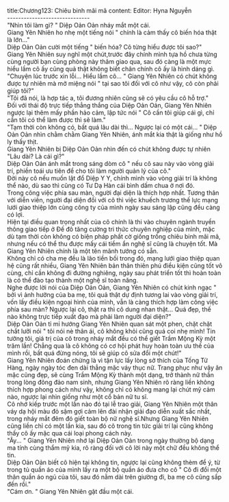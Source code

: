 title:Chương123: Chiêu binh mãi mã
content:
Editor: Hyna Nguyễn<br>------------------------------<br>"Nhìn tôi làm gì? " Diệp Oản Oản nháy mắt một cái.<br>Giang Yên Nhiên ho nhẹ một tiếng nói " chính là cảm thấy cô biến hóa thật là lớn..."<br>Diệp Oản Oản cười một tiếng " biến hóa? Cô từng hiểu được tôi sao?"<br>Giang Yên Nhiên suy nghĩ một chút,trước đây chính mình tựa hồ chưa từng cùng người bạn cùng phòng này thâm giao qua, sau đó càng là một mực hiểu lầm cô ấy cũng quả thật không biết chân chính cô ấy là hình dáng gì.<br>"Chuyện lúc trước xin lỗi... Hiểu lầm cô... " Giang Yên Nhiên có chút không được tự nhiên mà mở miệng nói " tại sao tôi đối với cô như vậy, cô còn phải giúp tôi?"<br>"Tôi đã nói, là hợp tác a, tôi đương nhiên cũng sẽ có yêu cầu cô hỗ trợ."<br>Đối với thái độ trực tiếp thẳng thắng của Diệp Oản Oản, Giang Yên Nhiên ngược lại thêm mấy phần hảo cảm, lập tức nói " Cô cần tôi giúp cái gì, chỉ cần tôi có thể làm được thì sẽ làm."<br>"Tạm thời còn không có, bất quá lâu dài thì... Ngược lại có một cái... " Diệp Oản Oản nhìn chằm chằm Giang Yên Nhiên, ánh mắt kia thật là giống như hồ ly thấy thịt.<br>Giang Yên Nhiên bị Diệp Oản Oản nhìn đến có chút không được tự nhiên "Lâu dài? Là cái gì?"<br>Diệp Oản Oản ánh mắt trong sáng dòm cô " nếu cô sau này vào vòng giải trí, phiền toái ưu tiên để cho tôi làm người quản lý của cô."<br>Đời này cô nếu muốn lật đổ Diệp Y Y, chính mình vào vòng giải trí là không thể nào, dù sao thì cũng có Tư Dạ Hàn cái bình dấm chua ở nơi đó.<br>Trong công việc phía sau màn, người đại diện là thích hợp nhất. Tương thân với diễn viên, người đại diện đối với cô thì việc khuếch trương thế lực mạng lưới giao thiệp lớn cùng công ty của mình ngày sau sáng lập cũng đều càng có lợi.<br>Hiện tại điều quan trọng nhất của cô chính là thi vào chuyên ngành truyền thông giao tiếp ở Đế đô tăng cường tri thức chuyên nghiệp của mình, mặc dù tạm thời còn không có biện pháp phất cờ giống trống chiêu binh mãi mã, nhưng nếu có thể thu được mấy cái tiềm ẩn nghệ sĩ cũng là chuyện tốt. Mà Giang Yên Nhiên chính là một tên mãnh tướng có sẵn.<br>Không chỉ có cha mẹ đều là lão tiền bối trong đó, mạng lưới giao thiệp quan hệ cũng rất nhiều, Giang Yên Nhiên bản thân thiên phú điều kiện cũng tốt vô cùng, chỉ cần không đi đường nghiêng, ngày sau phát triển tốt thì hoàn toàn là có thể đào tạo thành một nghệ sĩ toàn năng.<br>Nghe được lời nói của Diệp Oản Oản, Giang Yên Nhiên có chút kinh ngạc " bởi vì ảnh hưởng của ba mẹ, tôi quả thật dự định tương lai vào vòng giải trí, vốn lấy điều kiện ngoại hình của mình, vẫn là càng thích hợp làm công việc phía sau màn? Ngược lại cô, thật ra thì cô dung nhan thật... Quá đẹp, thế nào không trực tiếp xuất đạo mà phải làm người đại diện?"<br>Diệp Oản Oản tỉ mỉ hướng Giang Yên Nhiên quan sát một phen, chặt chặt chắt lưỡi nói " tôi nói nè thân ái, cô không khỏi cũng quá coi nhẹ mình! Tin tưởng tôi, giá trị của cô trong nháy mắt đều có thể giết Trầm Mộng Kỳ một trăm lần! Chẳng qua là cô không có cơ hội phát huy hoàn toàn ưu thế của mình rồi, bất quá đừng nóng, tôi sẽ giúp cô sửa đổi một chút!"<br>Giang Yên Nhiên đoán chừng là vì tận lực lấy lòng sở thích của Tống Tử Hàng, ngày ngày tóc đen dài thẳng mặc váy thục nữ. Trang phục như vậy ăn mặc cũng đẹp, sẽ cùng Trầm Mộng Kỳ thành một dạng, trở thành nữ thần trong lòng đông đảo nam sinh, nhưng Giang Yên Nhiên rõ ràng liền không thích hợp phong cách như vậy, không chỉ có không mang lại chút mỹ cảm nào, ngược lại nhìn giống như một cổ bản nữ tu sĩ.<br>Cô nhớ kiếp trước một lần nào đó tại lễ trao giải, Giang Yên Nhiên một thân váy dạ hội màu đỏ sậm gợi cảm lên đài nhận giải đạo diễn xuất sắc nhất, trong nháy mắt đêm đó giết toàn bộ nữ nghệ sĩ.Nhưng Giang Yên Nhiên cũng liền chỉ có một lần kia, sau đó cô trong tin tức giải trí lại cũng không thấy cô ấy mặc qua cái loại phong cách này.<br>"Ây... " Giang Yên Nhiên nhớ lại Diệp Oản Oản trong ngày thường bộ dạng ma tính cùng thẩm mỹ kia, rõ ràng đối với cô lời này một chữ đều không thể tin.<br>Diệp Oản Oản biết cô hiện tại không tin, ngược lại cũng không thèm để ý, từ trong tủ quần áo của mình lấy ra một bộ quần áo đưa cho cô " Cô đi đổi một thân quần áo ngủ của tôi, sau đó nằm dài trên giường đi, ba mẹ cô cũng sắp đến rồi."<br>"Cám ơn. " Giang Yên Nhiên gật đầu một cái.
